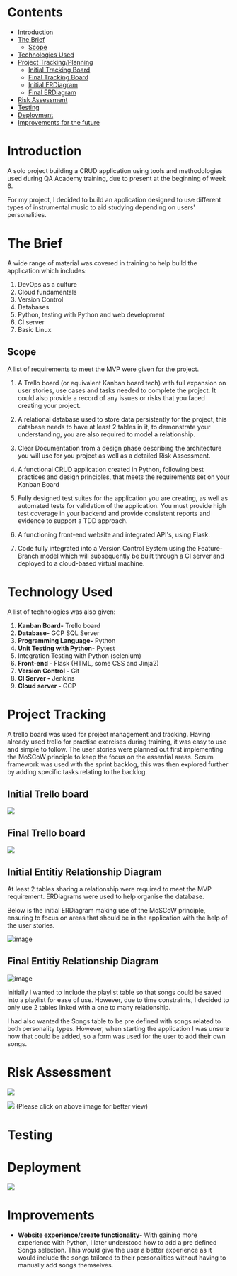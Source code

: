 # Contents
* [Introduction](#Introduction)
* [The Brief](#The-Brief)
    * [Scope](#Scope)
* [Technologies Used](#Technology-Used)
* [Project Tracking/Planning](#Project-Tracking)
    * [Initial Tracking Board](#Initial-Trello-board)
    * [Final Tracking Board](#Final-Trello-board)
    * [Initial ERDiagram]( Entitiy-Relationship-Diagram)
    * [Final ERDiagram](Final-Entitiy-Relationship-Diagram)
* [Risk Assessment](#Risk-Assessment)
* [Testing](#Testing)
* [Deployment](#Deployment)
* [Improvements for the future](#Improvements)

# Introduction
A solo project building a CRUD application using tools and methodologies used during QA Academy training, due to present at the beginning of week 6. 

For my project, I decided to build an application designed to use different types of instrumental music to aid studying depending on users' personalities. 

# The Brief
A wide range of material was covered in training to help build the application which includes:
1. DevOps as a culture
2. Cloud fundamentals
3. Version Control
4. Databases
5. Python, testing with Python and web development
6. CI server
7. Basic Linux

  
## Scope
A list of requirements to meet the MVP were given for the project. 
1. A Trello board (or equivalent Kanban board tech) with full expansion on user stories, use cases and tasks needed to complete the project.
It could also provide a record of any issues or risks that you faced creating your project.

2. A relational database used to store data persistently for the
project, this database needs to have at least 2 tables in it, to
demonstrate your understanding, you are also required to model a
relationship.

3. Clear Documentation from a design phase describing the architecture
you will use for you project as well as a detailed Risk Assessment.

4. A functional CRUD application created in Python, following best
practices and design principles, that meets the requirements set on your Kanban Board

5. Fully designed test suites for the application you are creating, as well as automated tests for validation of the application. You must provide high test coverage in your backend and provide consistent reports and evidence to support a TDD approach.

6. A functioning front-end website and integrated API's, using Flask.

7. Code fully integrated into a Version Control System using the
Feature-Branch model which will subsequently be built through a CI server and deployed to a cloud-based virtual machine.



# Technology Used
A list of technologies was also given:
1. __Kanban Board-__ Trello board
2. __Database-__ GCP SQL Server
3. __Programming Language-__ Python
4. __Unit Testing with Python-__ Pytest
5. Integration Testing with Python (selenium)
6. __Front-end -__ Flask (HTML, some CSS and Jinja2)
7. __Version Control -__ Git
8. __CI Server -__ Jenkins
9. __Cloud server -__ GCP

# Project Tracking
A trello board was used for project management and tracking. Having already used trello for practise exercises during training, it was easy to use and simple to follow.
The user stories were planned out first implementing the MoSCoW principle to keep the focus on the essential areas. Scrum framework was used with the sprint backlog, this was then explored further by adding specific tasks relating to the backlog. 
## Initial Trello board 
![](https://raw.githubusercontent.com/misbahmehmood/fundamental_project/images/images/Initial%20trello%20board.png)
## Final Trello board
![](https://raw.githubusercontent.com/misbahmehmood/fundamental_project/images/images/Final%20trello.png)

 
## Initial Entitiy Relationship Diagram
At least 2 tables sharing a relationship were required to meet the MVP requirement.
ERDiagrams were used to help organise the database.

Below is the initial ERDiagram making use of the MoSCoW principle, ensuring to focus on areas that should be in the application with the help of the user stories. 

![image](https://raw.githubusercontent.com/misbahmehmood/fundamental_project/images/images/ERDiagram%20(2).jpg)

## Final Entitiy Relationship Diagram

![image](https://raw.githubusercontent.com/misbahmehmood/fundamental_project/images/images/Final%20ERD.jpg)

Initially I wanted to include the playlist table so that songs could be saved into a playlist for ease of use. However, due to time constraints, I decided to only use 2 tables linked with a one to many relationship. 

I had also wanted the Songs table to be pre defined with songs related to both personality types. However, when starting the application I was unsure how that could be added, so a form was used for the user to add their own songs.

# Risk Assessment
![](https://raw.githubusercontent.com/misbahmehmood/fundamental_project/images/images/Risk%20Assessment%20key.jpg)

![](https://raw.githubusercontent.com/misbahmehmood/fundamental_project/images/images/Risk%20Assessment.png)
(Please click on above image for better view)


# Testing

# Deployment
![](https://raw.githubusercontent.com/misbahmehmood/fundamental_project/images/images/CI%20Pipeline.jpg)

# Improvements
* __Website experience/create functionality-__ With gaining more experience with Python, I later understood how to add a pre defined Songs selection. This would give the user a better experience as it would include the songs tailored to their personalities without having to manually add songs themselves. 


